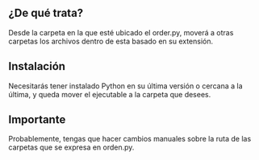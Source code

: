 ## ¿De qué trata?
Desde la carpeta en la que esté ubicado el order.py, moverá a otras carpetas los archivos dentro de esta basado en su extensión.


## Instalación
Necesitarás tener instalado Python en su última versión o cercana a la última, y  queda mover el ejecutable a la carpeta que desees.


## Importante
Probablemente, tengas que hacer cambios manuales sobre la ruta de las carpetas que se expresa en orden.py.